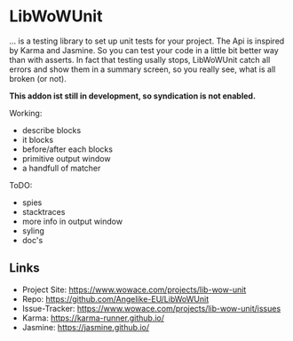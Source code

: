 # LibWoWUnit
... is a testing library to set up unit tests for your project. The Api is inspired by Karma and Jasmine. So you can test your code in a little bit better way than with asserts. In fact that testing usally stops, LibWoWUnit catch all errors and show them in a summary screen, so you really see, what is all broken (or not).

**This addon ist still in development, so syndication is not enabled.**

Working:

 - describe blocks
 - it blocks
 - before/after each blocks
 - primitive output window
 - a handfull of matcher

ToDO:

 - spies
 - stacktraces
 - more info in output window
 - syling
 - doc's
 

## Links

 - Project Site: https://www.wowace.com/projects/lib-wow-unit 
 - Repo: https://github.com/Angelike-EU/LibWoWUnit 
 - Issue-Tracker: https://www.wowace.com/projects/lib-wow-unit/issues
 - Karma: https://karma-runner.github.io/ 
 - Jasmine: https://jasmine.github.io/

